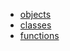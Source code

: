 * [objects](/language-model/objects.md)
* [classes](/language-model/classes.md)
* [functions](/language-model/functions.md)